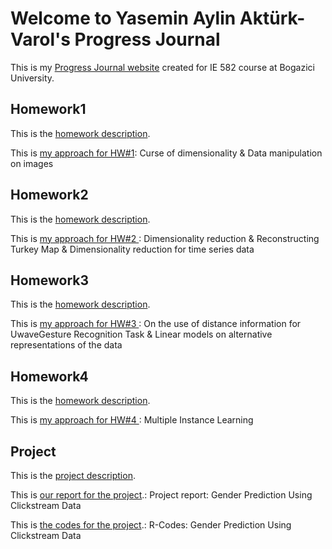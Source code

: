 # Welcome to Yasemin Aylin Aktürk-Varol's Progress Journal

This is my [Progress Journal website](https://bu-ie-582.github.io/fall21-yaseminaylinakturk/) created for IE 582 course at Bogazici University.

## Homework1

This is the [homework description](https://bu-ie-582.github.io/fall21-yaseminaylinakturk/HW1/IE582_Fall21_Homework1.pdf).

This is [my approach for HW#1](https://bu-ie-582.github.io/fall21-yaseminaylinakturk//HW1/HW%231-Yasemin%20Aylin%20Akt%C3%BCrk%20(2020802000).html): Curse of dimensionality &  Data manipulation on images

## Homework2

This is the [homework description](https://bu-ie-582.github.io/fall21-yaseminaylinakturk/HW2/IE582_Fall21_Homework2.pdf).

This is [my approach for HW#2 ](https://bu-ie-582.github.io/fall21-yaseminaylinakturk//HW2/HW%232-Yasemin%20Aylin%20Akt%C3%BCrk%20(2020802000).html): Dimensionality reduction & Reconstructing Turkey Map & Dimensionality reduction for time series data

## Homework3

This is the [homework description](https://bu-ie-582.github.io/fall21-yaseminaylinakturk/HW3/IE582_Fall21_Homework3.pdf).

This is [my approach for HW#3 ](https://bu-ie-582.github.io/fall21-yaseminaylinakturk//HW3/HW%233-Yasemin%20Aylin%20Akt%C3%BCrk%20(2020802000).html): On the use of distance information for UwaveGesture Recognition Task &  Linear models on alternative representations of the data

## Homework4

This is the [homework description](https://bu-ie-582.github.io/fall21-yaseminaylinakturk/HW4/IE582_Fall21_Homework4.pdf).

This is [my approach for HW#4 ](https://bu-ie-582.github.io/fall21-yaseminaylinakturk//HW4/HW%234-Yasemin%20Aylin%20Akt%C3%BCrk%20(2020802000).html): Multiple Instance Learning

## Project

This is the [project description](https://bu-ie-582.github.io/fall21-yaseminaylinakturk/Project/IE582_Fall21_Project.pdf).

This is [our report for the project](https://bu-ie-582.github.io/fall21-yaseminaylinakturk/Project/Project-Group3-akturk-sener.html).: Project report: Gender Prediction Using Clickstream Data

This is [the codes for the project](https://bu-ie-582.github.io/fall21-yaseminaylinakturk/Project/project_akturk_sener.R).: R-Codes: Gender Prediction Using Clickstream Data 
